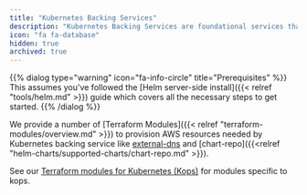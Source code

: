 ```yaml
---
title: "Kubernetes Backing Services"
description: "Kubernetes Backing Services are foundational services that other services in the cluster depend on such as IAM, ingress, external dns, TLS certificates, etc."
icon: "fa fa-database"
hidden: true
archived: true
---
```

{{% dialog type="warning" icon="fa-info-circle" title="Prerequisites" %}}
This assumes you've followed the [Helm server-side install]({{< relref "tools/helm.md" >}}) guide which covers all the necessary steps to get started.
{{% /dialog %}}

We provide a number of [Terraform Modules]({{< relref "terraform-modules/overview.md" >}}) to provision AWS resources needed by Kubernetes backing service like [external-dns](/kubernetes-backing-services/external-dns/) and [chart-repo]({{<relref "helm-charts/supported-charts/chart-repo.md" >}}).

See our [Terraform modules for Kubernetes (Kops)](/terraform-modules/kops-kubernetes) for modules specific to kops.

